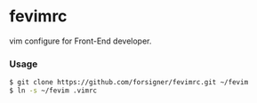 # fevimrc

vim configure for Front-End developer.

### Usage

```bash
$ git clone https://github.com/forsigner/fevimrc.git ~/fevim
$ ln -s ~/fevim .vimrc
```
